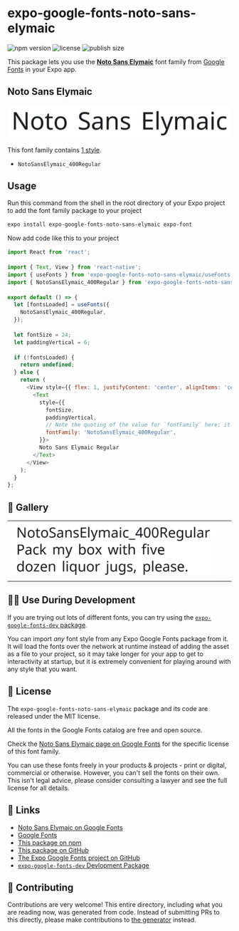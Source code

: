 # expo-google-fonts-noto-sans-elymaic

![npm version](https://flat.badgen.net/npm/v/expo-google-fonts-noto-sans-elymaic)
![license](https://flat.badgen.net/github/license/expo/google-fonts)
![publish size](https://flat.badgen.net/packagephobia/install/expo-google-fonts-noto-sans-elymaic)

This package lets you use the [**Noto Sans Elymaic**](https://fonts.google.com/specimen/Noto+Sans+Elymaic) font family from [Google Fonts](https://fonts.google.com/) in your Expo app.

## Noto Sans Elymaic

![Noto Sans Elymaic](./font-family.png)

This font family contains [1 style](#-gallery).

- `NotoSansElymaic_400Regular`

## Usage

Run this command from the shell in the root directory of your Expo project to add the font family package to your project
```sh
expo install expo-google-fonts-noto-sans-elymaic expo-font
```

Now add code like this to your project
```js
import React from 'react';

import { Text, View } from 'react-native';
import { useFonts } from 'expo-google-fonts-noto-sans-elymaic/useFonts';
import { NotoSansElymaic_400Regular } from 'expo-google-fonts-noto-sans-elymaic/400Regular';

export default () => {
  let [fontsLoaded] = useFonts({
    NotoSansElymaic_400Regular,
  });

  let fontSize = 24;
  let paddingVertical = 6;

  if (!fontsLoaded) {
    return undefined;
  } else {
    return (
      <View style={{ flex: 1, justifyContent: 'center', alignItems: 'center' }}>
        <Text
          style={{
            fontSize,
            paddingVertical,
            // Note the quoting of the value for `fontFamily` here; it expects a string!
            fontFamily: 'NotoSansElymaic_400Regular',
          }}>
          Noto Sans Elymaic Regular
        </Text>
      </View>
    );
  }
};

```

## 🔡 Gallery


||||
|-|-|-|
|![NotoSansElymaic_400Regular](.//400Regular/NotoSansElymaic_400Regular.ttf.png)||||


## 👩‍💻 Use During Development

If you are trying out lots of different fonts, you can try using the [`expo-google-fonts-dev` package](https://github.com/freeboub/google-fonts/tree/master/font-packages/dev#readme).

You can import *any* font style from any Expo Google Fonts package from it. It will load the fonts
over the network at runtime instead of adding the asset as a file to your project, so it may take longer
for your app to get to interactivity at startup, but it is extremely convenient
for playing around with any style that you want.

## 📖 License

The `expo-google-fonts-noto-sans-elymaic` package and its code are released under the MIT license.

All the fonts in the Google Fonts catalog are free and open source.

Check the [Noto Sans Elymaic page on Google Fonts](https://fonts.google.com/specimen/Noto+Sans+Elymaic) for the specific license of this font family.

You can use these fonts freely in your products & projects - print or digital, commercial or otherwise. However, you can't sell the fonts on their own. This isn't legal advice, please consider consulting a lawyer and see the full license for all details.

## 🔗 Links

- [Noto Sans Elymaic on Google Fonts](https://fonts.google.com/specimen/Noto+Sans+Elymaic)
- [Google Fonts](https://fonts.google.com/)
- [This package on npm](https://www.npmjs.com/package/expo-google-fonts-noto-sans-elymaic)
- [This package on GitHub](https://github.com/freeboub/google-fonts/tree/master/font-packages/noto-sans-elymaic)
- [The Expo Google Fonts project on GitHub](https://github.com/freeboub/google-fonts)
- [`expo-google-fonts-dev` Devlopment Package](https://github.com/freeboub/google-fonts/tree/master/font-packages/dev)

## 🤝 Contributing

Contributions are very welcome! This entire directory, including what you are reading now, was generated from code. Instead of submitting PRs to this directly, please make contributions to [the generator](https://github.com/freeboub/google-fonts/tree/master/packages/generator) instead.
